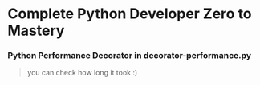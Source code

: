 # Complete Python Developer Zero to Mastery

### Python Performance Decorator in decorator-performance.py

> you can check how long it took :)

